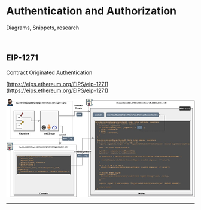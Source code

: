 # Authentication and Authorization

Diagrams, Snippets, research

<br>

## EIP-1271

Contract Originated Authentication

[https://eips.ethereum.org/EIPS/eip-1271](https://eips.ethereum.org/EIPS/eip-1271)

<img src="Blockchain-Identity-EIP-1271.jpg" width="800">

----

